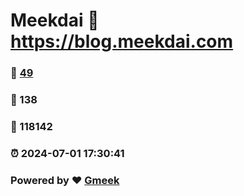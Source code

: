 # Meekdai :link: https://blog.meekdai.com 
### :page_facing_up: [49](https://blog.meekdai.com/tag.html) 
### :speech_balloon: 138 
### :hibiscus: 118142 
### :alarm_clock: 2024-07-01 17:30:41 
### Powered by :heart: [Gmeek](https://github.com/Meekdai/Gmeek)

